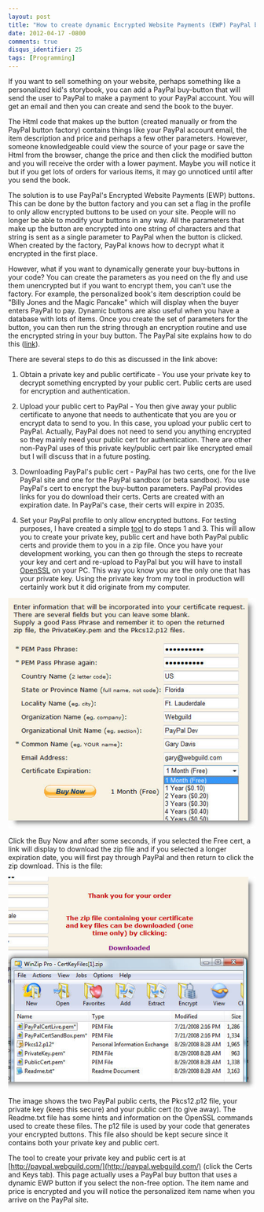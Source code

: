 ```yaml
---
layout: post
title: "How to create dynamic Encrypted Website Payments (EWP) PayPal buttons"
date: 2012-04-17 -0800
comments: true
disqus_identifier: 25
tags: [Programming]
---
```

If you want to sell something on your website, perhaps something like a
personalized kid's storybook, you can add a PayPal buy-button that will
send the user to PayPal to make a payment to your PayPal account. You
will get an email and then you can create and send the book to the
buyer.

The Html code that makes up the button (created manually or from the
PayPal button factory) contains things like your PayPal account email,
the item description and price and perhaps a few other parameters.
However, someone knowledgeable could view the source of your page or
save the Html from the browser, change the price and then click the
modified button and you will receive the order with a lower payment.
Maybe you will notice it but if you get lots of orders for various
items, it may go unnoticed until after you send the book.

The solution is to use PayPal's Encrypted Website Payments (EWP)
buttons. This can be done by the button factory and you can set a flag
in the profile to only allow encrypted buttons to be used on your site.
People will no longer be able to modify your buttons in any way. All the
parameters that make up the button are encrypted into one string of
characters and that string is sent as a single parameter to PayPal when
the button is clicked. When created by the factory, PayPal knows how to
decrypt what it encrypted in the first place.

However, what if you want to dynamically generate your buy-buttons in
your code? You can create the parameters as you need on the fly and use
them unencrypted but if you want to encrypt them, you can't use the
factory. For example, the personalized book's item description could be
"Billy Jones and the Magic Pancake" which will display when the buyer
enters PayPal to pay. Dynamic buttons are also useful when you have a
database with lots of items. Once you create the set of parameters for
the button, you can then run the string through an encryption routine
and use the encrypted string in your buy button. The PayPal site
explains how to do this
([link](https://cms.paypal.com/us/cgi-bin/?cmd=_render-content&content_ID=developer/e_howto_html_encryptedwebpayments#id08A3I0P017Q)).

There are several steps to do this as discussed in the link above:

1.  Obtain a private key and public certificate - You use your private
    key to decrypt something encrypted by your public cert. Public certs
    are used for encryption and authentication. 
     
2.  Upload your public cert to PayPal - You then give away your public
    certificate to anyone that needs to authenticate that you are you or
    encrypt data to send to you. In this case, you upload your public
    cert to PayPal. Actually, PayPal does not need to send you anything
    encrypted so they mainly need your public cert for authentication.
    There are other non-PayPal uses of this private key/public cert pair
    like encrypted email but I will discuss that in a future posting. 
     
3.  Downloading PayPal's public cert - PayPal has two certs, one for the
    live PayPal site and one for the PayPal sandbox (or beta sandbox).
    You use PayPal's cert to encrypt the buy-button parameters. PayPal
    provides links for you do download their certs. Certs are created
    with an expiration date. In PayPal's case, their certs will expire
    in 2035.
     
4.  Set your PayPal profile to only allow encrypted buttons. 
For testing purposes, I have created a simple
[tool](http://www.webguild.com/PayPal.aspx) to do steps 1 and 3. This
will allow you to create your private key, public cert and have both
PayPal public certs and provide them to you in a zip file. Once you have
your development working, you can then go through the steps to recreate
your key and cert and re-upload to PayPal but you will have to install
[OpenSSL](http://www.openssl.org/) on your PC. This way you know you are
the only one that has your private key. Using the private key from my
tool in production will certainly work but it did originate from my
computer.

![Form to request cert](/images/blogs_webguild_com/gary/GetCert.jpg)

Click the Buy Now and after some seconds, if you selected the Free cert,
a link will display to download the zip file and if you selected a
longer expiration date, you will first pay through PayPal and then
return to click the zip download. This is the file:

![](/images/blogs_webguild_com/gary/CertZip.jpg)

The image shows the two PayPal public certs, the Pkcs12.p12 file, your
private key (keep this secure) and your public cert (to give away). The
Readme.txt file has some hints and information on the OpenSSL commands
used to create these files. The p12 file is used by your code that
generates your encrypted buttons. This file also should be kept secure
since it contains both your private key and public cert.

The tool to create your private key and public cert is at
[http://paypal.webguild.com/](http://paypal.webguild.com/) (click the
Certs and Keys tab). This page actually uses a PayPal buy button that
uses a dynamic EWP button if you select the non-free option. The item
name and price is encrypted and you will notice the personalized item
name when you arrive on the PayPal site.

